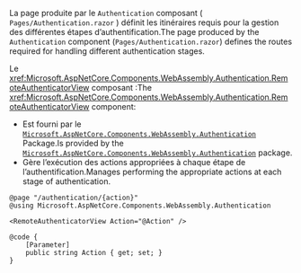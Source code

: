 <span data-ttu-id="3d65f-101">La page produite par le `Authentication` composant ( `Pages/Authentication.razor` ) définit les itinéraires requis pour la gestion des différentes étapes d’authentification.</span><span class="sxs-lookup"><span data-stu-id="3d65f-101">The page produced by the `Authentication` component (`Pages/Authentication.razor`) defines the routes required for handling different authentication stages.</span></span>

<span data-ttu-id="3d65f-102">Le <xref:Microsoft.AspNetCore.Components.WebAssembly.Authentication.RemoteAuthenticatorView> composant :</span><span class="sxs-lookup"><span data-stu-id="3d65f-102">The <xref:Microsoft.AspNetCore.Components.WebAssembly.Authentication.RemoteAuthenticatorView> component:</span></span>

* <span data-ttu-id="3d65f-103">Est fourni par le [`Microsoft.AspNetCore.Components.WebAssembly.Authentication`](https://www.nuget.org/packages/Microsoft.AspNetCore.Components.WebAssembly.Authentication/) Package.</span><span class="sxs-lookup"><span data-stu-id="3d65f-103">Is provided by the [`Microsoft.AspNetCore.Components.WebAssembly.Authentication`](https://www.nuget.org/packages/Microsoft.AspNetCore.Components.WebAssembly.Authentication/) package.</span></span>
* <span data-ttu-id="3d65f-104">Gère l’exécution des actions appropriées à chaque étape de l’authentification.</span><span class="sxs-lookup"><span data-stu-id="3d65f-104">Manages performing the appropriate actions at each stage of authentication.</span></span>

```razor
@page "/authentication/{action}"
@using Microsoft.AspNetCore.Components.WebAssembly.Authentication

<RemoteAuthenticatorView Action="@Action" />

@code {
    [Parameter]
    public string Action { get; set; }
}
```
